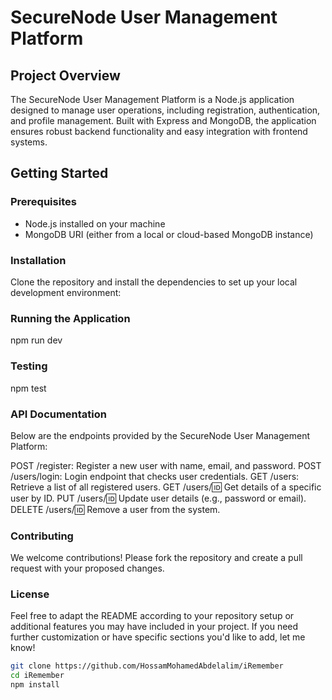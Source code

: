 # SecureNode User Management Platform

## Project Overview
The SecureNode User Management Platform is a Node.js application designed to manage user operations, including registration, authentication, and profile management. Built with Express and MongoDB, the application ensures robust backend functionality and easy integration with frontend systems.

## Getting Started

### Prerequisites
- Node.js installed on your machine
- MongoDB URI (either from a local or cloud-based MongoDB instance)

### Installation
Clone the repository and install the dependencies to set up your local development environment:

### Running the Application
npm run dev

### Testing
npm test

### API Documentation
Below are the endpoints provided by the SecureNode User Management Platform:

POST /register: Register a new user with name, email, and password.
POST /users/login: Login endpoint that checks user credentials.
GET /users: Retrieve a list of all registered users.
GET /users/:id: Get details of a specific user by ID.
PUT /users/:id: Update user details (e.g., password or email).
DELETE /users/:id: Remove a user from the system.

### Contributing
We welcome contributions! Please fork the repository and create a pull request with your proposed changes.

### License
Feel free to adapt the README according to your repository setup or additional features you may have included in your project. If you need further customization or have specific sections you'd like to add, let me know!

```bash
git clone https://github.com/HossamMohamedAbdelalim/iRemember
cd iRemember
npm install

